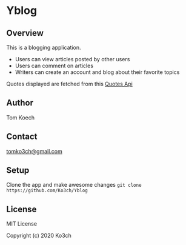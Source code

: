 # Yblog

## Overview

This is a blogging application. 
- Users can view articles posted by other users
- Users can comment on articles
- Writers can create an account and blog about their favorite topics

Quotes displayed are fetched from this [Quotes Api](http://quotes.stormconsultancy.co.uk/random.json)

## Author
Tom Koech

## Contact

[tomko3ch@gmail.com](tomko3ch@gmail.com)

## Setup

Clone the app and make awesome changes
`git clone https://github.com/Ko3ch/Yblog`

## License

MIT License

Copyright (c) 2020 Ko3ch
